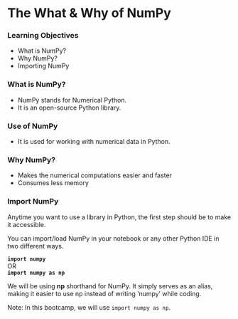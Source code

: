 # The What & Why of NumPy

### Learning Objectives

* What is NumPy?
* Why NumPy?
* Importing NumPy

### What is NumPy?

* NumPy stands for Numerical Python.
* It is an open-source Python library.

### Use of NumPy

* It is used for working with numerical data in Python.

### Why NumPy?

* Makes the numerical computations easier and faster
* Consumes less memory

### Import NumPy

Anytime you want to use a library in Python, the first step should be to make it accessible.

You can import/load NumPy in your notebook or any other Python IDE in two different ways.

**`import numpy`** \
OR \
**`import numpy as np`**

We will be using **np** shorthand for NumPy. It simply serves as an alias, making it easier to use np instead of writing ‘numpy’ while coding.

Note: In this bootcamp, we will use `import numpy as np`.